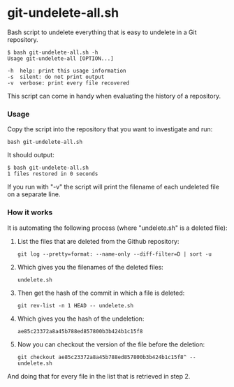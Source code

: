# git-undelete-all.sh

Bash script to undelete everything that is easy to undelete in a Git repository.

    $ bash git-undelete-all.sh -h
    Usage git-undelete-all [OPTION...]

    -h  help: print this usage information
    -s  silent: do not print output
    -v  verbose: print every file recovered
    
This script can come in handy when evaluating the history of a repository.

### Usage

Copy the script into the repository that you want to investigate and run:

    bash git-undelete-all.sh

It should output:

    $ bash git-undelete-all.sh 
    1 files restored in 0 seconds

If you run with "-v" the script will print the filename of each undeleted file on a separate line.

### How it works

It is automating the following process (where "undelete.sh" is a deleted file):

1) List the files that are deleted from the Github repository:

      `git log --pretty=format: --name-only --diff-filter=D | sort -u`

2) Which gives you the filenames of the deleted files:

      `undelete.sh`

3) Then get the hash of the commit in which a file is deleted:

      `git rev-list -n 1 HEAD -- undelete.sh`

4) Which gives you the hash of the undeletion:

      `ae85c23372a8a45b788ed857800b3b424b1c15f8`

5) Now you can checkout the version of the file before the deletion:

      `git checkout ae85c23372a8a45b788ed857800b3b424b1c15f8^ -- undelete.sh`

And doing that for every file in the list that is retrieved in step 2.
